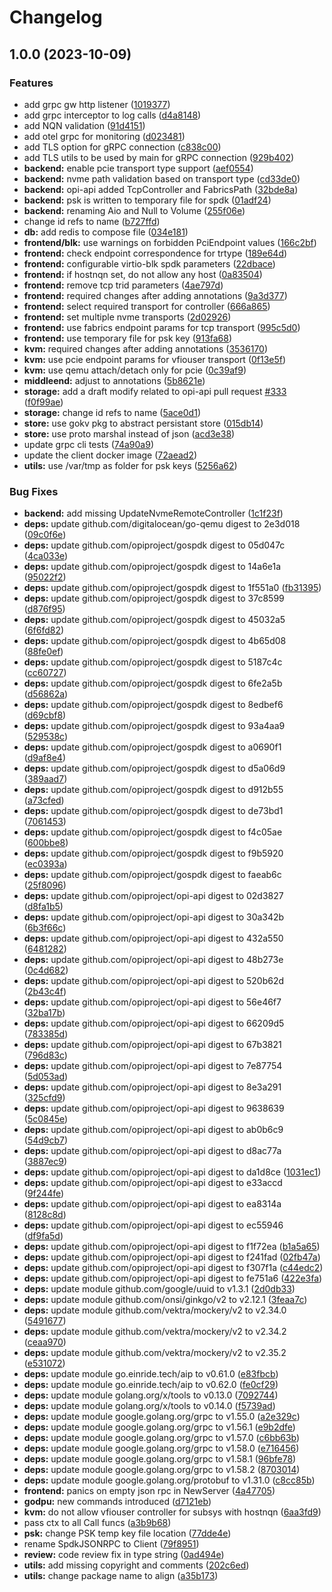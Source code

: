 # Changelog

## 1.0.0 (2023-10-09)


### Features

* add grpc gw http listener ([1019377](https://github.com/glimchb/opi-spdk-bridge/commit/101937793bf58c74d3174f5395cab09a894b2d84))
* add grpc interceptor to log calls ([d4a8148](https://github.com/glimchb/opi-spdk-bridge/commit/d4a8148a95f594bcb57f558f498f693c17a17cea))
* add NQN validation ([91d4151](https://github.com/glimchb/opi-spdk-bridge/commit/91d415147040592c01b20aaf3978a09e39a2a21f))
* add otel grpc for monitoring ([d023481](https://github.com/glimchb/opi-spdk-bridge/commit/d0234819ff6f287b92dff54219189ccb7cbfb00b))
* add TLS option for gRPC connection ([c838c00](https://github.com/glimchb/opi-spdk-bridge/commit/c838c00193fa95d7674840bd9cf2a14dbb40207a))
* add TLS utils to be used by main for gRPC connection ([929b402](https://github.com/glimchb/opi-spdk-bridge/commit/929b402223a0cd1c64a2c4b99318bf0a2184b685))
* **backend:** enable pcie transport type support ([aef0554](https://github.com/glimchb/opi-spdk-bridge/commit/aef0554137d45d3e5494650c255ea6bb9b6ab8e3))
* **backend:** nvme path validation based on transport type ([cd33de0](https://github.com/glimchb/opi-spdk-bridge/commit/cd33de0dff244e2feb8a5ea42c1aeef0a77755ca))
* **backend:** opi-api added TcpController and FabricsPath ([32bde8a](https://github.com/glimchb/opi-spdk-bridge/commit/32bde8a7621bdfd6d39d7ae6c3179c9f4e0c5445))
* **backend:** psk is written to temporary file for spdk ([01adf24](https://github.com/glimchb/opi-spdk-bridge/commit/01adf2467270d18cba2220e3dc0af319d44bdd46))
* **backend:** renaming Aio and Null to Volume ([255f06e](https://github.com/glimchb/opi-spdk-bridge/commit/255f06e16e2006e8c6156458fa201926f8d73502))
* change id refs to name ([b727ffd](https://github.com/glimchb/opi-spdk-bridge/commit/b727ffdb2bd7033a733f4b3d272d90f020abd44d))
* **db:** add redis to compose file ([034e181](https://github.com/glimchb/opi-spdk-bridge/commit/034e1812e68ee48a18eba32a7ab77826e165d41d))
* **frontend/blk:** use warnings on forbidden PciEndpoint values ([166c2bf](https://github.com/glimchb/opi-spdk-bridge/commit/166c2bf0724a0e85a8bdceb88fb4554a9d6c09ac))
* **frontend:** check endpoint correspondence for trtype ([189e64d](https://github.com/glimchb/opi-spdk-bridge/commit/189e64dfcf59f29c5674eb7d197f73964a71b2cb))
* **frontend:** configurable virtio-blk spdk parameters ([22dbace](https://github.com/glimchb/opi-spdk-bridge/commit/22dbace09ba94294dc6119a19a0b02362a031838))
* **frontend:** if hostnqn set, do not allow any host ([0a83504](https://github.com/glimchb/opi-spdk-bridge/commit/0a8350424ab141337e801ea4cfdfa5898bae83e9))
* **frontend:** remove tcp trid parameters ([4ae797d](https://github.com/glimchb/opi-spdk-bridge/commit/4ae797de95c781dc1a9bbf06526167167cf823a1))
* **frontend:** required changes after adding annotations ([9a3d377](https://github.com/glimchb/opi-spdk-bridge/commit/9a3d3770e436fc756f7f3f8c25e971f9fbb80e40))
* **frontend:** select required transport for controller ([666a865](https://github.com/glimchb/opi-spdk-bridge/commit/666a865d4800cc0eb8ba1d725a710acf22b4fbf0))
* **frontend:** set multiple nvme transports ([2d02926](https://github.com/glimchb/opi-spdk-bridge/commit/2d029267e75a376cf9e20ae5c78ef792489438e1))
* **frontend:** use fabrics endpoint params for tcp transport ([995c5d0](https://github.com/glimchb/opi-spdk-bridge/commit/995c5d07bae1b5a004fc521f80150ce043671234))
* **frontend:** use temporary file for psk key ([913fa68](https://github.com/glimchb/opi-spdk-bridge/commit/913fa680cf8c0cd003b8ff95f22bb1a186d7b682))
* **kvm:** required changes after adding annotations ([3536170](https://github.com/glimchb/opi-spdk-bridge/commit/3536170bd08243d7b4908af657d323a7faca982b))
* **kvm:** use pcie endpoint params for vfiouser transport ([0f13e5f](https://github.com/glimchb/opi-spdk-bridge/commit/0f13e5fb64ed47a36018e2a0627d483c5ffcee7b))
* **kvm:** use qemu attach/detach only for pcie ([0c39af9](https://github.com/glimchb/opi-spdk-bridge/commit/0c39af934da6f524ee78ea249693be1fedd3fcfa))
* **middleend:** adjust to annotations ([5b8621e](https://github.com/glimchb/opi-spdk-bridge/commit/5b8621e0357cd70c5b1697bc201aa9122d3210d1))
* **storage:** add a draft modify related to opi-api pull request [#333](https://github.com/glimchb/opi-spdk-bridge/issues/333) ([f0f99ae](https://github.com/glimchb/opi-spdk-bridge/commit/f0f99ae85da19c258a20dcbc7d3df705bf682541))
* **storage:** change id refs to name ([5ace0d1](https://github.com/glimchb/opi-spdk-bridge/commit/5ace0d1386855fb2b6634a77b2d197f8ba0195c8))
* **store:** use gokv pkg to abstract persistant store ([015db14](https://github.com/glimchb/opi-spdk-bridge/commit/015db1433799c65cc0596e84c8f2c3ec95d15de8))
* **store:** use proto marshal instead of json ([acd3e38](https://github.com/glimchb/opi-spdk-bridge/commit/acd3e385c458ce43dd4f89259d27c29ccb4e4b03))
* update grpc cli tests ([74a90a9](https://github.com/glimchb/opi-spdk-bridge/commit/74a90a9b8ee55b0a8027d4d945aba7ec55b2597b))
* update the client docker image ([72aead2](https://github.com/glimchb/opi-spdk-bridge/commit/72aead2eb5d5bb7127101c56be34f882fe10e198))
* **utils:** use /var/tmp as folder for psk keys ([5256a62](https://github.com/glimchb/opi-spdk-bridge/commit/5256a627078fc3653c448eb5390e53169258cd7d))


### Bug Fixes

* **backend:** add missing UpdateNvmeRemoteController ([1c1f23f](https://github.com/glimchb/opi-spdk-bridge/commit/1c1f23fa4cd17477a2df531be8cf01ae727040e7))
* **deps:** update github.com/digitalocean/go-qemu digest to 2e3d018 ([09c0f6e](https://github.com/glimchb/opi-spdk-bridge/commit/09c0f6ef925d292329b6c12c0b5ddddbaca68a57))
* **deps:** update github.com/opiproject/gospdk digest to 05d047c ([4ca033e](https://github.com/glimchb/opi-spdk-bridge/commit/4ca033ea89e5964f4d36a6fac478697654ac0dc6))
* **deps:** update github.com/opiproject/gospdk digest to 14a6e1a ([95022f2](https://github.com/glimchb/opi-spdk-bridge/commit/95022f2282e3a6d008cd4e0aa3052be5be32328d))
* **deps:** update github.com/opiproject/gospdk digest to 1f551a0 ([fb31395](https://github.com/glimchb/opi-spdk-bridge/commit/fb31395b8eecb0e39c38c4c9c48ddc922aab09ca))
* **deps:** update github.com/opiproject/gospdk digest to 37c8599 ([d876f95](https://github.com/glimchb/opi-spdk-bridge/commit/d876f95315b431f7070e32cdaa8325a818eb1b27))
* **deps:** update github.com/opiproject/gospdk digest to 45032a5 ([6f6fd82](https://github.com/glimchb/opi-spdk-bridge/commit/6f6fd8287bedc663a4bbacdeb7f11b4ebc545d2f))
* **deps:** update github.com/opiproject/gospdk digest to 4b65d08 ([88fe0ef](https://github.com/glimchb/opi-spdk-bridge/commit/88fe0ef01402a569596771b1679b011f9d8ccb3c))
* **deps:** update github.com/opiproject/gospdk digest to 5187c4c ([cc60727](https://github.com/glimchb/opi-spdk-bridge/commit/cc607278438acdbdf55b1d9b8f9e2403d5264d14))
* **deps:** update github.com/opiproject/gospdk digest to 6fe2a5b ([d56862a](https://github.com/glimchb/opi-spdk-bridge/commit/d56862aa2ef1418cbf4240d8d63785a2d0280c24))
* **deps:** update github.com/opiproject/gospdk digest to 8edbef6 ([d69cbf8](https://github.com/glimchb/opi-spdk-bridge/commit/d69cbf81897af96861d9deb8dc08fd1143cf33cb))
* **deps:** update github.com/opiproject/gospdk digest to 93a4aa9 ([529538c](https://github.com/glimchb/opi-spdk-bridge/commit/529538c61df8e2de45613854e6c3408c778f3d7b))
* **deps:** update github.com/opiproject/gospdk digest to a0690f1 ([d9af8e4](https://github.com/glimchb/opi-spdk-bridge/commit/d9af8e4fcaf127cd89e676d971fffe11e1ec586d))
* **deps:** update github.com/opiproject/gospdk digest to d5a06d9 ([389aad7](https://github.com/glimchb/opi-spdk-bridge/commit/389aad73c0195324d1fd9e7c3beb2c49638432c8))
* **deps:** update github.com/opiproject/gospdk digest to d912b55 ([a73cfed](https://github.com/glimchb/opi-spdk-bridge/commit/a73cfedd3bdb3aff063324cb53f32653935e58ee))
* **deps:** update github.com/opiproject/gospdk digest to de73bd1 ([7061453](https://github.com/glimchb/opi-spdk-bridge/commit/7061453872584f52e11a7a31702f5bdb870d0892))
* **deps:** update github.com/opiproject/gospdk digest to f4c05ae ([600bbe8](https://github.com/glimchb/opi-spdk-bridge/commit/600bbe82f14bdd60f49f8ce8675c7c898ad250f1))
* **deps:** update github.com/opiproject/gospdk digest to f9b5920 ([ec0393a](https://github.com/glimchb/opi-spdk-bridge/commit/ec0393a0f705c1a37b164fbcd1bf94b703c6f327))
* **deps:** update github.com/opiproject/gospdk digest to faeab6c ([25f8096](https://github.com/glimchb/opi-spdk-bridge/commit/25f8096eb038bbef99f03f49865408e24f7fad1b))
* **deps:** update github.com/opiproject/opi-api digest to 02d3827 ([d8fa1b5](https://github.com/glimchb/opi-spdk-bridge/commit/d8fa1b589594a3c236aa6aa9bef22501e4214c5d))
* **deps:** update github.com/opiproject/opi-api digest to 30a342b ([6b3f66c](https://github.com/glimchb/opi-spdk-bridge/commit/6b3f66c58bb637a7446afe03134ed5888236b641))
* **deps:** update github.com/opiproject/opi-api digest to 432a550 ([6481282](https://github.com/glimchb/opi-spdk-bridge/commit/648128229c542283979760849a6263b5ad9e6dcf))
* **deps:** update github.com/opiproject/opi-api digest to 48b273e ([0c4d682](https://github.com/glimchb/opi-spdk-bridge/commit/0c4d68202aa25ea597a405b600ff2d6801b004fc))
* **deps:** update github.com/opiproject/opi-api digest to 520b62d ([2b43c4f](https://github.com/glimchb/opi-spdk-bridge/commit/2b43c4f97989db4213d298f7f9f87e63167f8b5e))
* **deps:** update github.com/opiproject/opi-api digest to 56e46f7 ([32ba17b](https://github.com/glimchb/opi-spdk-bridge/commit/32ba17b8adc5d550362218ff9df5da4186fd6ba5))
* **deps:** update github.com/opiproject/opi-api digest to 66209d5 ([783385d](https://github.com/glimchb/opi-spdk-bridge/commit/783385d0814791da525c9109e2bccd6923f9bd23))
* **deps:** update github.com/opiproject/opi-api digest to 67b3821 ([796d83c](https://github.com/glimchb/opi-spdk-bridge/commit/796d83cd9101d032d908bd1fbde472ac0c97299a))
* **deps:** update github.com/opiproject/opi-api digest to 7e87754 ([5d053ad](https://github.com/glimchb/opi-spdk-bridge/commit/5d053ad605ac6529fbab81b79f33bf8ea2c9e3ca))
* **deps:** update github.com/opiproject/opi-api digest to 8e3a291 ([325cfd9](https://github.com/glimchb/opi-spdk-bridge/commit/325cfd95e0e8da62fda29d9e04d5dcf3a04799a6))
* **deps:** update github.com/opiproject/opi-api digest to 9638639 ([5c0845e](https://github.com/glimchb/opi-spdk-bridge/commit/5c0845e03f1d4da46e9e806d82a75a0d1381aaa5))
* **deps:** update github.com/opiproject/opi-api digest to ab0b6c9 ([54d9cb7](https://github.com/glimchb/opi-spdk-bridge/commit/54d9cb76a7f51f88a491bbff0a3854c8ebb4a664))
* **deps:** update github.com/opiproject/opi-api digest to d8ac77a ([3887ec9](https://github.com/glimchb/opi-spdk-bridge/commit/3887ec990878425a71fdbd494511363a7da3b291))
* **deps:** update github.com/opiproject/opi-api digest to da1d8ce ([1031ec1](https://github.com/glimchb/opi-spdk-bridge/commit/1031ec12390d46d65dcb2bb9cc6e17267a860fac))
* **deps:** update github.com/opiproject/opi-api digest to e33accd ([9f244fe](https://github.com/glimchb/opi-spdk-bridge/commit/9f244fe444543ebac675b0db3ff9164d928d33aa))
* **deps:** update github.com/opiproject/opi-api digest to ea8314a ([8128c8d](https://github.com/glimchb/opi-spdk-bridge/commit/8128c8d07a4ca11c08219ed645526b5190700557))
* **deps:** update github.com/opiproject/opi-api digest to ec55946 ([df9fa5d](https://github.com/glimchb/opi-spdk-bridge/commit/df9fa5d7b614c49ee68d6e1cefdc464e4d36cf73))
* **deps:** update github.com/opiproject/opi-api digest to f1f72ea ([b1a5a65](https://github.com/glimchb/opi-spdk-bridge/commit/b1a5a654d780bd3ab2a6225b05191d0bf1dc5456))
* **deps:** update github.com/opiproject/opi-api digest to f241fad ([02fb47a](https://github.com/glimchb/opi-spdk-bridge/commit/02fb47a92ba720f868004688b28ff79f53b1d0d0))
* **deps:** update github.com/opiproject/opi-api digest to f307f1a ([c44edc2](https://github.com/glimchb/opi-spdk-bridge/commit/c44edc24369417b5615269edf4440509652a1f18))
* **deps:** update github.com/opiproject/opi-api digest to fe751a6 ([422e3fa](https://github.com/glimchb/opi-spdk-bridge/commit/422e3facd835daa32d52dfe2723e4a1d352f194b))
* **deps:** update module github.com/google/uuid to v1.3.1 ([2d0db33](https://github.com/glimchb/opi-spdk-bridge/commit/2d0db338044785c5d9df07a072bb9357b4b217c7))
* **deps:** update module github.com/onsi/ginkgo/v2 to v2.12.1 ([3feaa7c](https://github.com/glimchb/opi-spdk-bridge/commit/3feaa7ca98515a468d1f278a1129e741ef4fa28e))
* **deps:** update module github.com/vektra/mockery/v2 to v2.34.0 ([5491677](https://github.com/glimchb/opi-spdk-bridge/commit/54916779e18ce708add09edd6a8167c2d3dc575c))
* **deps:** update module github.com/vektra/mockery/v2 to v2.34.2 ([ceaa970](https://github.com/glimchb/opi-spdk-bridge/commit/ceaa970c60188b3abb00ac66f247390f5c40a908))
* **deps:** update module github.com/vektra/mockery/v2 to v2.35.2 ([e531072](https://github.com/glimchb/opi-spdk-bridge/commit/e531072e4d34e7cf6f0b5a9a7579fe5f49fb1a4d))
* **deps:** update module go.einride.tech/aip to v0.61.0 ([e83fbcb](https://github.com/glimchb/opi-spdk-bridge/commit/e83fbcbd83a0d0a605baa89f03965f670242fb36))
* **deps:** update module go.einride.tech/aip to v0.62.0 ([fe0cf29](https://github.com/glimchb/opi-spdk-bridge/commit/fe0cf29c21a318a91bc8f5436c31365089c7784b))
* **deps:** update module golang.org/x/tools to v0.13.0 ([7092744](https://github.com/glimchb/opi-spdk-bridge/commit/7092744c9e395caf08ed458bf86fb88463572a19))
* **deps:** update module golang.org/x/tools to v0.14.0 ([f5739ad](https://github.com/glimchb/opi-spdk-bridge/commit/f5739ad8caf3a4c428039d19a42d5c887712f52e))
* **deps:** update module google.golang.org/grpc to v1.55.0 ([a2e329c](https://github.com/glimchb/opi-spdk-bridge/commit/a2e329c5a4f48a251285de5bb8d7da7c8de7c735))
* **deps:** update module google.golang.org/grpc to v1.56.1 ([e9b2dfe](https://github.com/glimchb/opi-spdk-bridge/commit/e9b2dfe11140a3a5579033403d164e8f6e6d36b2))
* **deps:** update module google.golang.org/grpc to v1.57.0 ([c6bb63b](https://github.com/glimchb/opi-spdk-bridge/commit/c6bb63b8a921cf3468bea089f160e3d7b8de978b))
* **deps:** update module google.golang.org/grpc to v1.58.0 ([e716456](https://github.com/glimchb/opi-spdk-bridge/commit/e7164569acc3222d727e03769e5234cf4060a1e9))
* **deps:** update module google.golang.org/grpc to v1.58.1 ([96bfe78](https://github.com/glimchb/opi-spdk-bridge/commit/96bfe78289108aacceb83209e323bc60777a87a3))
* **deps:** update module google.golang.org/grpc to v1.58.2 ([8703014](https://github.com/glimchb/opi-spdk-bridge/commit/8703014a2337b6c0947afea766b34bccd21fa7b2))
* **deps:** update module google.golang.org/protobuf to v1.31.0 ([c8cc85b](https://github.com/glimchb/opi-spdk-bridge/commit/c8cc85b69d682a471fa1532ed81dc0ecbd469c11))
* **frontend:** panics on empty json rpc in NewServer ([4a47705](https://github.com/glimchb/opi-spdk-bridge/commit/4a4770576a6f4698bf93958d5987f7281bdacf2a))
* **godpu:** new commands introduced ([d7121eb](https://github.com/glimchb/opi-spdk-bridge/commit/d7121eb476206fd95cd74e686c20bf609478e8b2))
* **kvm:** do not allow vfiouser controller for subsys with hostnqn ([6aa3fd9](https://github.com/glimchb/opi-spdk-bridge/commit/6aa3fd9cf735d5b4e607da7b8f46ffac320938e9))
* pass ctx to all Call funcs ([a3b9b68](https://github.com/glimchb/opi-spdk-bridge/commit/a3b9b68ddb12baab7f8821e8cb8a3076eda96fa1))
* **psk:** change PSK temp key file location ([77dde4e](https://github.com/glimchb/opi-spdk-bridge/commit/77dde4e5299896adca0dcdb4bec84d2f422649cc))
* rename SpdkJSONRPC to Client ([79f8951](https://github.com/glimchb/opi-spdk-bridge/commit/79f895156fe8919c564017e377f057ae7dfbc71b))
* **review:** code review fix in type string ([0ad494e](https://github.com/glimchb/opi-spdk-bridge/commit/0ad494eee91ef3f168b839e340c3bfc8d94f921c))
* **utils:** add missing copyright and comments ([202c6ed](https://github.com/glimchb/opi-spdk-bridge/commit/202c6ed67023124483909e20d80c21b6a2537aec))
* **utils:** change package name to align ([a35b173](https://github.com/glimchb/opi-spdk-bridge/commit/a35b1739109b31ffada84392b76a4d754772637a))
